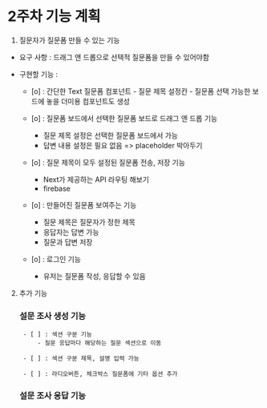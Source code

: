 # 2주차 기능 계획

1. 질문자가 질문폼 만들 수 있는 기능

- 요구 사항 : 드래그 앤 드롭으로 선택적 질문폼을 만들 수 있어야함

- 구현할 기능 : 
    - [o] : 간단한 Text 질문폼 컴포넌트 - 질문 제목 설정칸 - 질문폼 선택 가능한 보드에 놓을 더미용 컴포넌트도 생성

    - [o] : 질문폼 보드에서 선택한 질문폼 보드로 드래그 앤 드롭 기능
        - 질문 제목 설정은 선택한 질문폼 보드에서 가능
        - 답변 내용 설정은 필요 없음 => placeholder 박아두기

    - [o] : 질문 제목이 모두 설정된 질문폼 전송, 저장 기능
        - Next가 제공하는 API 라우팅 해보기
        - firebase

    - [o] : 만들어진 질문폼 보여주는 기능
        - 질문 제목은 질문자가 정한 제목
        - 응답자는 답변 가능
        - 질문과 답변 저장
        
    - [o] : 로그인 기능
        - 유저는 질문폼 작성, 응답할 수 있음


2. 추가 기능
    ### 설문 조사 생성 기능
        - [ ] : 섹션 구분 기능
            - 질문 응답마다 해당하는 질문 섹션으로 이동
        
        - [ ] : 섹션 구분 제목, 설명 입력 가능

        - [ ] : 라디오버튼, 체크박스 질문폼에 기타 옵션 추가

    ### 설문 조사 응답 기능
